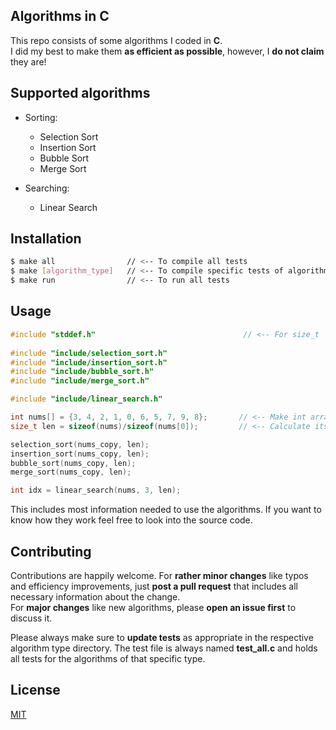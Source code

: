 ## Algorithms in C

This repo consists of some algorithms I coded in **C**.  
I did my best to make them **as efficient as possible**, however, I **do not claim** they are!

## Supported algorithms

- Sorting:
    - Selection Sort
    - Insertion Sort
    - Bubble Sort
    - Merge Sort


- Searching:
    - Linear Search

## Installation

```bash
$ make all                // <-- To compile all tests
$ make [algorithm_type]   // <-- To compile specific tests of algorithm types, e.g. sorting, searching, ...
$ make run                // <-- To run all tests
```

## Usage

```c
#include "stddef.h"                                 // <-- For size_t
                                                     
#include "include/selection_sort.h"                 
#include "include/insertion_sort.h"
#include "include/bubble_sort.h"
#include "include/merge_sort.h"

#include "include/linear_search.h"

int nums[] = {3, 4, 2, 1, 0, 6, 5, 7, 9, 8};       // <-- Make int array
size_t len = sizeof(nums)/sizeof(nums[0]);         // <-- Calculate its length

selection_sort(nums_copy, len);
insertion_sort(nums_copy, len);
bubble_sort(nums_copy, len);
merge_sort(nums_copy, len);

int idx = linear_search(nums, 3, len);
```
This includes most information needed to use the algorithms. If you want to know how they work feel free to look into the source code.

## Contributing
Contributions are happily welcome. For **rather minor changes** like typos and efficiency improvements, just **post a pull request** that includes all necessary information about the change.  
For **major changes** like new algorithms, please **open an issue first** to discuss it.

Please always make sure to **update tests** as appropriate in the respective algorithm type directory. The test file is always named **test_all.c** and holds all tests for the algorithms of that specific type.

## License
[MIT](https://choosealicense.com/licenses/mit/)